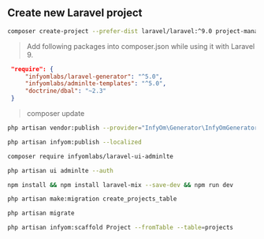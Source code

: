 ## Create new Laravel project
```bash
composer create-project --prefer-dist laravel/laravel:^9.0 project-manager
```

> Add following packages into composer.json while using it with Laravel 9.
```json
 "require": {
     "infyomlabs/laravel-generator": "^5.0",
     "infyomlabs/adminlte-templates": "^5.0",
     "doctrine/dbal": "~2.3"
 }  
 ```
> composer update

```bash
php artisan vendor:publish --provider="InfyOm\Generator\InfyOmGeneratorServiceProvider"
```
 
```bash
php artisan infyom:publish --localized
```

```bash
composer require infyomlabs/laravel-ui-adminlte
```

```bash
php artisan ui adminlte --auth
```

```bash
npm install && npm install laravel-mix --save-dev && npm run dev
```

```bash
php artisan make:migration create_projects_table
```

```bash
php artisan migrate
```

```bash
php artisan infyom:scaffold Project --fromTable --table=projects
```
 